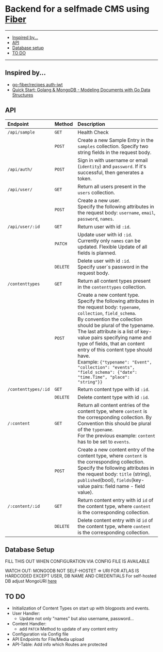 # Backend for a selfmade CMS using [Fiber](https://github.com/gofiber/fiber)

-------------------------

* [Inspired by...](#inspired-by...)
* [API](#api)
* [Database setup](#database-setup)
* [TO DO](#to-do)

-------------------------

## Inspired by...

- [go-fiber/recipes auth-jwt](https://github.com/gofiber/recipes/tree/master/auth-jwt)
- [Quick Start: Golang & MongoDB - Modeling Documents with Go Data Structures](https://www.mongodb.com/blog/post/quick-start-golang--mongodb--modeling-documents-with-go-data-structures)

## API

| Endpoint              | Method    | Description  |
| :-------------------- | :-------- | :------------------------------------------------------------------------- |
| `/api/sample`         | `GET`     | Health Check |
|                       | `POST`    | Create a new Sample Entry in the `samples` collection. Specify two string fields in the request body.   |
| `/api/auth/`          | `POST`    | Sign in with username or email (`identity`) and `password`. If it's successful, then generates a token. |
| `/api/user/`          | `GET`     | Return all users present in the `users` collection.  |
|                       | `POST`    | Create a new user.</br> Specify the following attributes in the request body: `username`, `email`, `password`, `names`.   |
| `/api/user/:id`       | `GET`     | Return user with id `:id`.   |
|                       | `PATCH`   | Update user with id `:id`. </br> Currently only `names` can be updated. Flexible Update of all fields is planned.   |
|                       | `DELETE`  | Delete user with id `:id`.</br> Specify user´s password in the request body.   |
| `/contenttypes`       | `GET`     | Return all content types present in the `contenttypes` collection. |
|                       | `POST`    | Create a new content type.</br> Specify the following attributes in the request body: `typename`, `collection`, `field_schema`.</br> By convention the collection should be plural of the typename. The last attribute is a list of key-value pairs specifying name and type of fields, that an content entry of this content type should have.</br> Example: ```{"typename": "Event", "collection": "events", "field_schema": {"date": "time.Time", "place": "string"}}```  |
| `/contenttypes/:id`   | `GET`     | Return content type with id `:id`.   |
|                       | `DELETE`  | Delete content type with id `:id`.   |
| `/:content`           | `GET`     | Return all content entries of the content type, where `content` is the corresponding collection. By Convention this should be plural of the `typename`.</br> For the previous example: `content` has to be set to `events`.   |
|                       | `POST`    | Create a new content entry of the content type, where `content` is the corresponding collection.</br> Specify the following attributes in the request body: `title` (string), `published`(bool), `fields`(key-value pairs: field name - field value). |
| `/:content/:id`       | `GET`     | Return content entry with id `id` of the content type, where `content` is the corresponding collection.   |
|                       | `DELETE`  | Delete content entry with id `id` of the content type, where `content` is the corresponding collection.   |

## Database Setup

FILL THIS OUT WHEN CONFIGURATION VIA CONFIG FILE IS AVAILABLE

WATCH OUT: MONGODB NOT SELF-HOSTET => URI FOR ATLAS IS HARDCODED EXCEPT USER, DB NAME AND CREDENTIALS
For self-hosted DB adjust MongoURI [here](https://github.com/D-Bald/fiber-backend/blob/0f15612d722b1bbc8c7a5356fff78ae308da2c71/database/connect.go#L24)

## TO DO

* Initialization of Content Types on start up with blogposts and events. 
* User Handler:
   * Update not only "names" but also username, password...
* Content Handler:
   * add `PATCH` Method to update of any content entry
* Configuration via Config file
* API Endpoints for File/Media upload
* API-Table: Add info which Routes are protected
